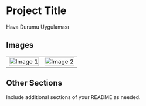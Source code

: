# Project Title

Hava Durumu Uygulaması

## Images

<table>
  <tr>
    <td>
      <img src="https://github.com/user-attachments/assets/4d37eb50-e646-4808-9d04-7b5a0ba61fb1" alt="Image 1" style="width: 100%; max-width: 300px;" />
    </td>
    <td>
      <img src="https://github.com/user-attachments/assets/7cac69d8-f86c-48d2-b02d-aa67bfd89e50" alt="Image 2" style="width: 100%; max-width: 300px;" />
    </td>
  </tr>
</table>

## Other Sections

Include additional sections of your README as needed.
